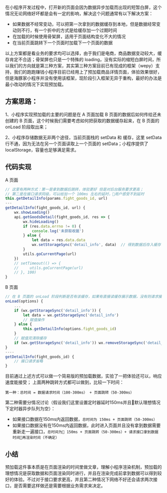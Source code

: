 在小程序开发过程中，打开新的页面会因为数据异步加载而出现的短暂白屏，这个情况无论网络好坏都是会有一定的影响，解决这个问题通常有以下解决方案：

+ 如果数据不经常变动，可以把第一次拿到的数据缓存到本地，但是数据经常变动则不行，有一个折中的方式是给缓存加一个过期时间
+ 在加载的时候使用骨架屏，适用于页面结构变化不大的情况
+ 在当前页面跳转下一个页面时加载下一个页面的数据

以上方案都是看业务的要求均可以选择，由于我们是电商，商品数据变动较大，缓存肯定不合适；骨架屏也只是一个特殊的 loading，没有实际的缩短白屏时间，所以我们的方向就是第三种方案，其实第三种方案目前已有现成的框架（wepy）支持，我们的跑跑赚钱小程序目前已经用上了预加载商品详情页面，体验效果很好，但是海豚家小程序并没有使用该框架，现阶段引入框架无异于重构，最好的办法是最小改动的情况下实现预加载。

## 方案思路：
1、小程序实现预加载的主要的问题是在 A 页面加载 B 页面的数据后如何传给还未创建的 B 页面，这个时候我们需要考虑如何把获取的数据缓存起来，在 B 页面的 onLoad 阶段取出来；

2、小程序存储数据无非两个途径，当前页面栈的 setData 和 缓存，这里 setData 行不通，因为无法在另一个页面读取上一个页面的 setData；小程序提供了 localStorage，容量也足够满足需求。

## 代码实现

A 页面
```js
// 这里有两种方式：第一是拿到数据后跳转，体验更好 但是对后台服务要求更高；
// 第二是在接口请求同级，可以给加一个 100ms 左右的延时，用户感受不到延时
this.getDetailInfo(params.fight_goods_id, url)
---
getDetailInfo(fight_goods_id, url) {
    wx.showLoading()
    api.getGoodsDetail(fight_goods_id, res => {
        wx.hideLoading()
        if (res.data.errno != 0) {
            console.log('未获取收据')
        } else {
            let data = res.data.data
            wx.setStorageSync('detail_info', data)  // 得到数据后存入缓存
        }
        utils.goCurrentPage(url)
    })
    // setTimeout(() => {
    //     utils.goCurrentPage(url)
    // }, 100)
}
```

B 页面
```js
// 在 B 页面的 onLoad 阶段判断是否有该缓存，如果有直接读缓存展示数据，没有则请求接口
onLoad(options) {
    ...
    if (wx.getStorageSync('detail_info')) {
        let data = wx.getStorageSync('detail_info')
        // 赋值操作
    } else {
        this.getDetailInfo(options.fight_goods_id)
    }
    // 赋值完清除缓存
    if (wx.getStorageSync('detail_info')) wx.removeStorageSync('detail_info')
}
----
getDetailInfo(fight_goods_id) {
    // 接口请求省略
}
```

目前通过上述方式可以做一个简易版的预加载数据，实验了一把体验还可以，响应速度能接受；
上面两种跳转方式都可以做到，比较一下时间：

``第一种：总时间 = 数据请求时间（100-300ms） + 页面跳转（50-300ms）``

第二种需要分情况讨论（假设我们这里设置定时器延时150ms并且默认理想情况下定时器异步队列为空）：

+ 如果接口数据在150ms内返回数据，``总时间为 150ms + 页面跳转（50-300ms）``
+ 如果接口数据没有在150ms内返回数据，此时进入页面并且没有拿到数据需要重新走一遍接口，``总时间为 150ms + 页面跳转（50-300ms）+ 请求接口拿到数据时间再渲染时间（不确定）``

## 小结
预加载这件事本质是在页面渲染的时间里做文章，理解小程序渲染机制，预加载的理想情况是获取数据和页面渲染同时进行，并且在渲染完成前拿到数据可以得到较好的体验。不过对于接口要求更高，并且第二种情况下网络不好还会请求两次接口，是否需要这样做还是需要根据业务需求来决定。